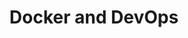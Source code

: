 ---
# Accomplishments widget.
widget: "howto"  # Widget name:  common, howto perspective, reading, cd-with-jenkins-and-docker  etc
headless: true  # This file represents a page section.
active: true  # Activate this widget? true/false
weight: 2 # Order that this section will appear.
title: "Docker and DevOps"
subtitle: ""

# Date format
date_format: "Jan 2006"

# Accomplishments.
#   Add/remove as many `[[item]]` blocks below as you like.
#   `title`, `organization` and `date_start` are the required parameters.
#   Leave other parameters empty if not required.
#   Begin/end multi-line descriptions with 3 quotes `"""`.
item:
smallItem: 
 - title: "How Docker Containers Reduce CI/CD Costs"
   summary: "blogs.perficient.com"
   linkText: ""
   linkUrl: "https://blogs.perficient.com/commerce/2018/07/06/how-docker-containerization-reduces-ci-cd-deployment-costs/"
   openNewWindow: 
   image: "https://res.cloudinary.com/agile-seo/image/fetch/w_62,dpr_1.0,d_blank_am8gzx.png/https%3A%2F%2Flogo.clearbit.com%2Fblogs.perficient.com%3Fsize%3D250"
 - title: "Evolution of Linux Containerization Helped in Simplifying DevOps Using Docker"
   summary: "accenture.com"
   linkText: ""
   linkUrl: "https://www.accenture.com/us-en/blogs/blogs-reshma-shinde-docker-containerization-devops"
   openNewWindow: 
   image: "https://res.cloudinary.com/agile-seo/image/fetch/w_62,dpr_1.0,d_blank_am8gzx.png/https%3A%2F%2Flogo.clearbit.com%2Faccenture.com%3Fsize%3D250" 
 - title: "How to Implement Containers to Streamline Your DevOps Workflow"
   summary: "fpcomplete.com"
   linkText: ""
   linkUrl: "https://www.fpcomplete.com/blog/how-to-implement-containers-to-streamline-your-devops-workflow"
   openNewWindow: 
   image: "https://res.cloudinary.com/agile-seo/image/fetch/w_62,dpr_1.0,d_blank_am8gzx.png/https%3A%2F%2Flogo.clearbit.com%2Ffpcomplete.com%3Fsize%3D250" 
---